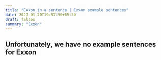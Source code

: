 ```yaml
---
title: "Exxon in a sentence | Exxon example sentences"
date: 2021-01-20T19:57:50+05:30
draft: falses
summary: "Exxon"
---
```

## Unfortunately, we have no example sentences for Exxon                 
